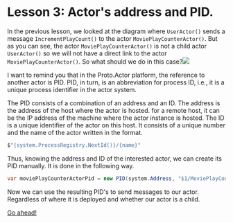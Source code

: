 # Lesson 3: Actor's address and PID.

In the previous lesson, we looked at the diagram where `UserActor()` sends a message `IncrementPlayCount()` to the actor `MoviePlayCounterActor()`. But as you can see, the actor `MoviePlayCounterActor()` is not a child actor `UserActor()` so we will not have a direct link to the actor `MoviePlayCounterActor()`. So what should we do in this case?![](../../images/4_3_1.png)

I want to remind you that in the Proto.Actor platform, the reference to another actor is PID. PID, in turn, is an abbreviation for process ID, i.e., it is a unique process identifier in the actor system.

The PID consists of a combination of an address and an ID. The address is the address of the host where the actor is hosted. for a remote host, it can be the IP address of the machine where the actor instance is hosted. The ID is a unique identifier of the actor on this host. It consists of a unique number and the name of the actor written in the format.

```csharp
$"{system.ProcessRegistry.NextId()}/{name}"
```

Thus, knowing the address and ID of the interested actor, we can create its PID manually. It is done in the following way.

```csharp
var moviePlayCounterActorPid = new PID(system.Address, "$1/MoviePlayCounterActor");
```

Now we can use the resulting PID's to send messages to our actor. Regardless of where it is deployed and whether our actor is a child.

[Go ahead!](../lesson-4)
